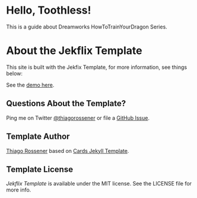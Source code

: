 # Hello, Toothless!

This is a guide about Dreamworks HowToTrainYourDragon Series.

# About the Jekflix Template

This site is built with the Jekfix Template, for more information, see things below:

See the [demo here](https://www.rossener.com/jekflix-template).

## Questions About the Template?

Ping me on Twitter [@thiagorossener](https://twitter.com/thiagorossener) or file a [GitHub Issue](https://github.com/thiagorossener/jekflix-template/issues/new).

## Template Author

[Thiago Rossener](https://www.rossener.com/) based on [Cards Jekyll Template](https://github.com/willianjusten/cards-jekyll-template).

## Template License

*Jekflix Template* is available under the MIT license. See the LICENSE file for more info.

